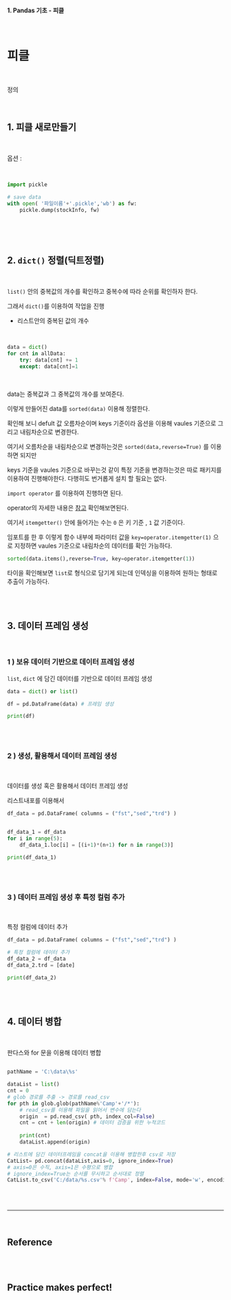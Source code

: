 <br>

#### 1. Pandas 기초 - 피클

<br>

# 피클

<br>

정의 


<br>

## 1. 피클 새로만들기 

<br>


옵션 : 

<br>

```py 
import pickle

# save data
with open( '파일이름'+'.pickle','wb') as fw:
    pickle.dump(stockInfo, fw)
    
```

<br>

<br>

 
## 2. `dict()` 정렬(딕트정렬)

<br>

`list()` 안의 중복값의 개수를 확인하고 중복수에 따라 순위를 확인하자 한다. 

그래서 `dict()`를 이용하여 작업을 진행 
- 리스트안의 중복된 값의 개수

<br>

```py
data = dict()
for cnt in allData:
    try: data[cnt] += 1
    except: data[cnt]=1
```

<br>

data는 중복값과 그 중복값의 개수를 보여준다.     

이렇게 만들어진 data를 `sorted(data)` 이용해 정렬한다.      

확인해 보니 defult 값 오름차순이며 keys 기준이라 옵션을 이용해 vaules 기준으로 그리고 내림차순으로 변경한다.      

여기서 오름차순을 내림차순으로 변경하는것은 
`sorted(data,reverse=True)` 를 이용하면 되지만 

keys 기준을 vaules 기준으로 바꾸는것 같이 특정 기준을 변경하는것은 따로 패키지를 이용하여 진행해야한다. 다행히도 번거롭게 설치 할 필요는 없다.

`import operator` 를 이용하여 진행하면 된다.

operator의 자세한 내용은 [참고](https://docs.python.org/ko/3.7/library/operator.html) 확인해보면된다.   

여기서 `itemgetter()` 안에 들어가는 수는 `0` 은 키 기준 , `1` 값 기준이다. 

임포트를 한 후 이렇게 함수 내부에 파라미터 값을 `key=operator.itemgetter(1)` 으로 지정하면 vaules 기준으로 내림차순의 데이터를 확인 가능하다.         

```py
sorted(data.items(),reverse=True, key=operator.itemgetter(1))
``` 
타이을 확인해보면 `list`로 형식으로 담기게 되는데 인덱싱을 이용하여 원하는 형태로 추출이 가능하다.      

<br>

<br>


## 3.  데이터 프레임 생성 

<br>


### 1 ) 보유 데이터 기반으로 데이터 프레임 생성 

`list`, `dict` 에 담긴 데이터를 기반으로 데이터 프레임 생성 

```py
data = dict() or list()

df = pd.DataFrame(data) # 프레임 생성 

print(df)
```

<br>


<br>

### 2 ) 생성, 활용해서 데이터 프레임 생성      

<br>

데이터를 생성 혹은 활용해서 데이터 프레임 생성      

리스트내포를 이용해서 

```py
df_data = pd.DataFrame( columns = ("fst","sed","trd") )
   

df_data_1 = df_data
for i in range(5):
    df_data_1.loc[i] = [(i+1)*(n+1) for n in range(3)]

print(df_data_1)
```

<br>


<br>

### 3 ) 데이터 프레임 생성 후 특정 컬럼 추가 

<br>

특정 컬럼에 데이터 추가

```py
df_data = pd.DataFrame( columns = ("fst","sed","trd") )

# 특정 컬럼에 데이터 추가 
df_data_2 = df_data
df_data_2.trd = [date]

print(df_data_2)
```

<br>


<br>

## 4. 데이터 병합 

<br>

판다스와 for 문을 이용해 데이터 병합

```py

pathName = 'C:\data\%s' 

dataList = list()
cnt = 0
# glob 경로를 추출 -> 경로를 read_csv
for pth in glob.glob(pathName%'Camp'+'/*'):
    # read_csv를 이용해 파일을 읽어서 변수에 담는다 
    origin  = pd.read_csv( pth, index_col=False)
    cnt = cnt + len(origin) # 데이터 검증을 위한 누적코드
    
    print(cnt)
    dataList.append(origin)

# 리스트에 담긴 데이터프레임을 concat을 이용해 병합한후 csv로 저장 
CatList= pd.concat(dataList,axis=0, ignore_index=True)
# axis=0은 수직, axis=1은 수평으로 병합
# ignore_index=True는 순서를 무시하고 순서대로 정렬
CatList.to_csv('C:/data/%s.csv'% f'Camp', index=False, mode='w', encoding='utf-8')

```

<br>


<br>

---

<br>

## Reference <br>

<!-- - 파이썬 코딩도장 &nbsp; : &nbsp;<https://dojang.io/> <br> -->

<br>
<br>

## Practice makes perfect! <br>

<!-- - [내용](주소) -->
